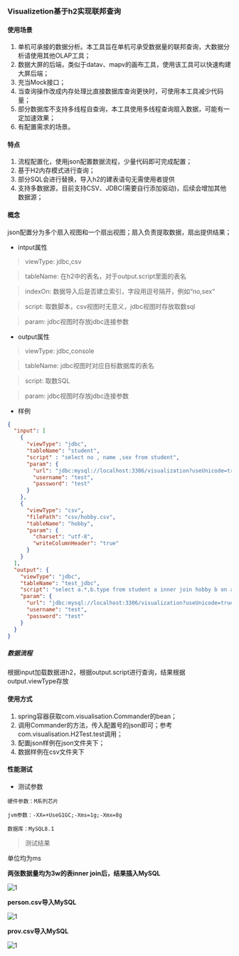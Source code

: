 ### Visualizetion基于h2实现联邦查询

#### 使用场景

1. 单机可承接的数据分析。本工具旨在单机可承受数据量的联邦查询，大数据分析请使用其他OLAP工具；
2. 数据大屏的后端，类似于datav、mapv的画布工具，使用该工具可以快速构建大屏后端；
3. 充当Mock接口；
4. 当查询操作改成内存处理比直接数据库查询更快时，可使用本工具减少代码量；
5. 部分数据库不支持多线程自查询，本工具使用多线程查询扇入数据，可能有一定加速效果；
6. 有配置需求的场景。

#### 特点

1. 流程配置化，使用json配置数据流程，少量代码即可完成配置；
2. 基于H2内存模式进行查询；
3. 部分SQL会进行替换，导入h2的建表语句无需使用者提供
4. 支持多数据源，目前支持CSV、JDBC(需要自行添加驱动)，后续会增加其他数据源；

#### 概念

json配置分为多个扇入视图和一个扇出视图；扇入负责提取数据，扇出提供结果；

+ intput属性

> viewType: jdbc,csv

> tableName: 在h2中的表名，对于output.script里面的表名

> indexOn: 数据导入后是否建立索引，字段用逗号隔开，例如“no,sex“

> script: 取数脚本，csv视图时无意义，jdbc视图时存放取数sql

> param: jdbc视图时存放jdbc连接参数

+ output属性

> viewType: jdbc,console
 
> tableName: jdbc视图时对应目标数据库的表名
 
> script: 取数SQL
 
> param: jdbc视图时存放jdbc连接参数
 
+ 样例

```json
{
  "input": [
    {
      "viewType": "jdbc",
      "tableName": "student",
      "script" : "select no , name ,sex from student",
      "param": {
        "url": "jdbc:mysql://localhost:3306/visualization?useUnicode=true&characterEncoding=utf8",
        "username": "test",
        "password": "test"
      }
    },
    {
      "viewType": "csv",
      "filePath": "csv/hobby.csv",
      "tableName": "hobby",
      "param": {
        "charset": "utf-8",
        "writeColumnHeader": "true"
      }
    }
  ],
  "output": {
    "viewType": "jdbc",
    "tableName": "test_jdbc",
    "script": "select a.*,b.type from student a inner join hobby b on a.no = b.no",
    "param": {
      "url": "jdbc:mysql://localhost:3306/visualization?useUnicode=true&characterEncoding=utf8",
      "username": "test",
      "password": "test"
    }
  }
}
```

##### 数据流程

根据input加载数据进h2，根据output.script进行查询，结果根据output.viewType存放


#### 使用方式

1. spring容器获取com.visualisation.Commander的bean；
2. 调用Commander的方法，传入配置号的json即可；参考com.visualisation.H2Test.test调用；
3. 配置json样例在json文件夹下；
4. 数据样例在csv文件夹下

#### 性能测试

+ 测试参数

`硬件参数：M系列芯片`

`jvm参数：-XX=+UseG1GC;-Xms=1g;-Xmx=8g`

`数据库：MySQL8.1`

>测试结果
  
单位均为ms

**两张数据量均为3w的表inner join后，结果插入MySQL**

![1](https://github.com/pan-rr/visualization/master/pic/3w*3w.png)

**person.csv导入MySQL**

![1](https://github.com/pan-rr/visualization/master/pic/csv导入100wpeople.png)

**prov.csv导入MySQL**

![1](https://github.com/pan-rr/visualization/master/pic/csv导入100w.png)